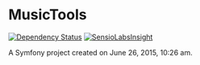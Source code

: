 MusicTools
==========

[![Dependency Status](https://gemnasium.com/Elorfin/MusicTools.svg)](https://gemnasium.com/Elorfin/MusicTools)
[![SensioLabsInsight](https://insight.sensiolabs.com/projects/74bd74a9-b6fc-4b4e-9eb6-146748ab49db/mini.png)](https://insight.sensiolabs.com/projects/74bd74a9-b6fc-4b4e-9eb6-146748ab49db)


A Symfony project created on June 26, 2015, 10:26 am.
